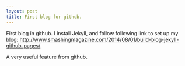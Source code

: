 ```yaml
---
layout: post
title: First blog for github.
---
```


First blog in github. I install Jekyll, and follow following link to set up my blog:
http://www.smashingmagazine.com/2014/08/01/build-blog-jekyll-github-pages/

A very useful feature from github. 
